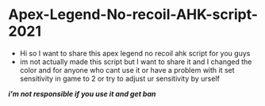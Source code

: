 # Apex-Legend-No-recoil-AHK-script-2021
* Hi so I want to share this apex legend no recoil ahk script for you guys 
* im not actually made this script but I want to share it and I changed the color
and for anyone who cant use it or have a problem with it set sensitivity in game to 2 or try to adjust ur sensitivity by urself 
 
 ***i'm not responsible if you use it and get ban***


